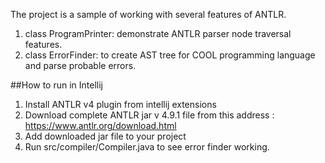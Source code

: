 The project is a sample of working with several features of ANTLR.

1.  class ProgramPrinter: demonstrate ANTLR parser node traversal features.
2.  class ErrorFinder: to create AST tree for COOL programming language and parse probable errors. 


##How to run in Intellij

1. Install ANTLR v4 plugin from intellij extensions
2. Download complete ANTLR jar v 4.9.1 file from this address : https://www.antlr.org/download.html
3. Add downloaded jar file to your project   
4. Run src/compiler/Compiler.java to see error finder working. 